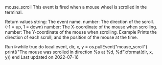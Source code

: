 mouse_scroll
This event is fired when a mouse wheel is scrolled in the terminal.

Return values
string: The event name.
number: The direction of the scroll. (-1 = up, 1 = down)
number: The X-coordinate of the mouse when scrolling.
number: The Y-coordinate of the mouse when scrolling.
Example
Prints the direction of each scroll, and the position of the mouse at the time.

Run ᐅwhile true do
  local event, dir, x, y = os.pullEvent("mouse_scroll")
  print(("The mouse was scrolled in direction %s at %d, %d"):format(dir, x, y))
end
Last updated on 2022-07-16